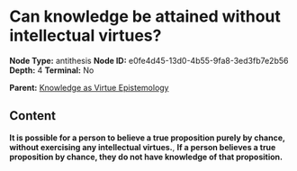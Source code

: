 # Can knowledge be attained without intellectual virtues?

**Node Type:** antithesis
**Node ID:** e0fe4d45-13d0-4b55-9fa8-3ed3fb7e2b56
**Depth:** 4
**Terminal:** No

**Parent:** [Knowledge as Virtue Epistemology](knowledge-as-virtue-epistemology-synthesis-d19acabb-013f-4278-8a52-84aea003e41a.md)

## Content

**It is possible for a person to believe a true proposition purely by chance, without exercising any intellectual virtues.**, **If a person believes a true proposition by chance, they do not have knowledge of that proposition.**
